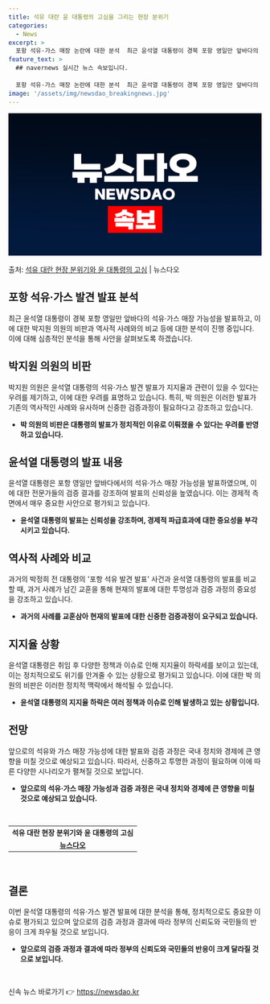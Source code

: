 ```yaml
---
title: 석유 대란 윤 대통령의 고심을 그리는 현장 분위기
categories:
  - News
excerpt: >
  포항 석유·가스 매장 논란에 대한 분석  최근 윤석열 대통령이 경북 포항 영일만 앞바다의 대규모 석유·가스 …
feature_text: >
  ## navernews 실시간 뉴스 속보입니다.

  포항 석유·가스 매장 논란에 대한 분석  최근 윤석열 대통령이 경북 포항 영일만 앞바다의 대규모 석유·가스 …
image: '/assets/img/newsdao_breakingnews.jpg'
---
```


![뉴스다오 속보](/assets/img/newsdao_breakingnews.jpg)

<p>출처: <a href="https://newsdao.kr/4052" rel="dofollow">석유 대란 현장 분위기와 윤 대통령의 고심</a> | 뉴스다오</p>

<h2 data-ke-size="size26">포항 석유·가스 발견 발표 분석</h2>
<p data-ke-size="size16">최근 윤석열 대통령이 경북 포항 영일만 앞바다의 석유·가스 매장 가능성을 발표하고, 이에 대한 박지원 의원의 비판과 역사적 사례와의 비교 등에 대한 분석이 진행 중입니다. 이에 대해 심층적인 분석을 통해 사안을 살펴보도록 하겠습니다.</p>

<h2 data-ke-size="size24">박지원 의원의 비판</h2>
<p data-ke-size="size16">박지원 의원은 윤석열 대통령의 석유·가스 발견 발표가 지지율과 관련이 있을 수 있다는 우려를 제기하고, 이에 대한 우려를 표명하고 있습니다. 특히, 박 의원은 이러한 발표가 기존의 역사적인 사례와 유사하며 신중한 검증과정이 필요하다고 강조하고 있습니다.</p>
<ul>
    <li><b>박 의원의 비판은 대통령의 발표가 정치적인 이유로 이뤄졌을 수 있다는 우려를 반영하고 있습니다.</b></li>
</ul>

<h2 data-ke-size="size24">윤석열 대통령의 발표 내용</h2>
<p data-ke-size="size16">윤석열 대통령은 포항 영일만 앞바다에서의 석유·가스 매장 가능성을 발표하였으며, 이에 대한 전문가들의 검증 결과를 강조하여 발표의 신뢰성을 높였습니다. 이는 경제적 측면에서 매우 중요한 사안으로 평가되고 있습니다.</p>
<ul>
    <li><b>윤석열 대통령의 발표는 신뢰성을 강조하며, 경제적 파급효과에 대한 중요성을 부각시키고 있습니다.</b></li>
</ul>

<h2 data-ke-size="size24">역사적 사례와 비교</h2>
<p data-ke-size="size16">과거의 박정희 전 대통령의 '포항 석유 발견 발표' 사건과 윤석열 대통령의 발표를 비교할 때, 과거 사례가 남긴 교훈을 통해 현재의 발표에 대한 투명성과 검증 과정의 중요성을 강조하고 있습니다.</p>
<ul>
    <li><b>과거의 사례를 교훈삼아 현재의 발표에 대한 신중한 검증과정이 요구되고 있습니다.</b></li>
</ul>

<h2 data-ke-size="size24">지지율 상황</h2>
<p data-ke-size="size16">윤석열 대통령은 취임 후 다양한 정책과 이슈로 인해 지지율이 하락세를 보이고 있는데, 이는 정치적으로도 위기를 안겨줄 수 있는 상황으로 평가되고 있습니다. 이에 대한 박 의원의 비판은 이러한 정치적 맥락에서 해석될 수 있습니다.</p>
<ul>
    <li><b>윤석열 대통령의 지지율 하락은 여러 정책과 이슈로 인해 발생하고 있는 상황입니다.</b></li>
</ul>

<h2 data-ke-size="size24">전망</h2>
<p data-ke-size="size16">앞으로의 석유와 가스 매장 가능성에 대한 발표와 검증 과정은 국내 정치와 경제에 큰 영향을 미칠 것으로 예상되고 있습니다. 따라서, 신중하고 투명한 과정이 필요하며 이에 따른 다양한 시나리오가 펼쳐질 것으로 보입니다.</p>
<ul>
    <li><b>앞으로의 석유·가스 매장 가능성과 검증 과정은 국내 정치와 경제에 큰 영향을 미칠 것으로 예상되고 있습니다.</b></li>
</ul>

<p data-ke-size="size16">&nbsp;</p>
<table>
  <tbody>
    <tr>
      <td style="text-align: center; height: 17px;"><b>석유 대란 현장 분위기와 윤 대통령의 고심</b></td>
    </tr>
    <tr>
      <td style="text-align: center; height: 17px;"><b><a href="https://newsdao.kr/4052">뉴스다오</a></b></td>
    </tr>
  </tbody>
</table>
<p data-ke-size="size16">&nbsp;</p>
<h2 data-ke-size="size26">결론</h2>
<p data-ke-size="size16">이번 윤석열 대통령의 석유·가스 발견 발표에 대한 분석을 통해, 정치적으로도 중요한 이슈로 평가되고 있으며 앞으로의 검증 과정과 결과에 따라 정부의 신뢰도와 국민들의 반응이 크게 좌우될 것으로 보입니다.</p>
<ul>
    <li><b>앞으로의 검증 과정과 결과에 따라 정부의 신뢰도와 국민들의 반응이 크게 달라질 것으로 보입니다.</b></li>
</ul>
<p data-ke-size="size16">&nbsp;</p> 

신속 뉴스 바로가기 👉 <a href="https://newsdao.kr" rel="dofollow">https://newsdao.kr</a>



